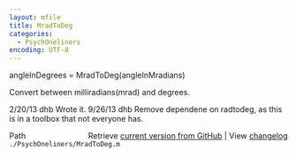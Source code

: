 ```yaml
---
layout: mfile
title: MradToDeg
categories:
  - PsychOneliners
encoding: UTF-8
---
```


angleInDegrees = MradToDeg\(angleInMradians\)

Convert between milliradians\(mrad\) and degrees.

2/20/13  dhb  Wrote it.
9/26/13  dhb  Remove dependene on radtodeg, as this is in a toolbox
              that not everyone has.


<div class="code_header" style="text-align:right;">
  <span style="float:left;">Path&nbsp;&nbsp;</span> <span class="counter">Retrieve <a href=
  "https://raw.github.com/Psychtoolbox-3/Psychtoolbox-3/beta/./PsychOneliners/MradToDeg.m">current version from GitHub</a> | View <a href=
  "https://github.com/Psychtoolbox-3/Psychtoolbox-3/commits/beta/./PsychOneliners/MradToDeg.m">changelog</a></span>
</div>
<div class="code">
  <code>./PsychOneliners/MradToDeg.m</code>
</div>
